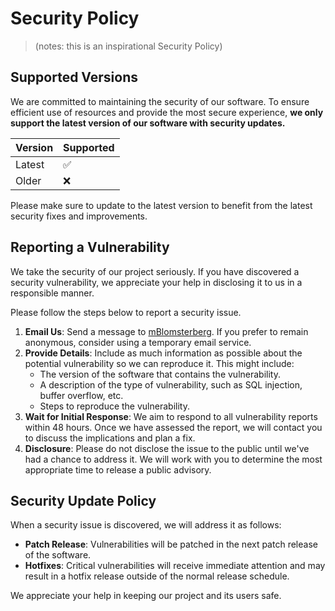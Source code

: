# Security Policy
> (notes: this is an inspirational Security Policy)
## Supported Versions

We are committed to maintaining the security of our software. To ensure efficient use of resources and provide the most secure experience, **we only support the latest version of our software with security updates.**

| Version | Supported          |
| ------- | ------------------ |
| Latest  | :white_check_mark: |
| Older   | :x:                |

Please make sure to update to the latest version to benefit from the latest security fixes and improvements.


## Reporting a Vulnerability

We take the security of our project seriously. If you have discovered a security vulnerability, we appreciate your help in disclosing it to us in a responsible manner.

Please follow the steps below to report a security issue.

1. **Email Us**: Send a message to [mBlomsterberg](https://github.com/mBlomsterberg). If you prefer to remain anonymous, consider using a temporary email service.
2. **Provide Details**: Include as much information as possible about the potential vulnerability so we can reproduce it. This might include:
   - The version of the software that contains the vulnerability.
   - A description of the type of vulnerability, such as SQL injection, buffer overflow, etc.
   - Steps to reproduce the vulnerability.
3. **Wait for Initial Response**: We aim to respond to all vulnerability reports within 48 hours. Once we have assessed the report, we will contact you to discuss the implications and plan a fix.
4. **Disclosure**: Please do not disclose the issue to the public until we've had a chance to address it. We will work with you to determine the most appropriate time to release a public advisory.

## Security Update Policy

When a security issue is discovered, we will address it as follows:

- **Patch Release**: Vulnerabilities will be patched in the next patch release of the software.
- **Hotfixes**: Critical vulnerabilities will receive immediate attention and may result in a hotfix release outside of the normal release schedule.

We appreciate your help in keeping our project and its users safe.
